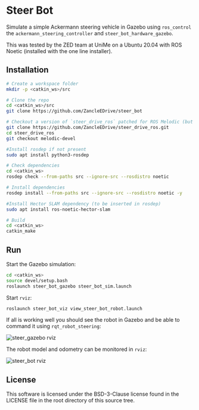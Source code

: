 # Steer Bot

Simulate a simple Ackermann steering vehicle in Gazebo using `ros_control`
the `ackermann_steering_controller` and `steer_bot_hardware_gazebo`.

This was tested by the ZED team at UniMe on a Ubuntu 20.04 with ROS Noetic (installed with the one line installer).

## Installation

```bash
# Create a workspace folder
mkdir -p <catkin_ws>/src

# Clone the repo
cd <catkin_ws>/src
git clone https://github.com/ZancleEDrive/steer_bot

# Checkout a version of `steer_drive_ros` patched for ROS Melodic (but it also works for Noetic)
git clone https://github.com/ZancleEDrive/steer_drive_ros.git
cd steer_drive_ros
git checkout melodic-devel

#Install rosdep if not present
sudo apt install python3-rosdep

# Check dependencies
cd <catkin_ws>
rosdep check --from-paths src --ignore-src --rosdistro noetic

# Install dependencies
rosdep install --from-paths src --ignore-src --rosdistro noetic -y

#Install Hector SLAM dependency (to be inserted in rosdep)
sudo apt install ros-noetic-hector-slam

# Build
cd <catkin_ws>
catkin_make
```

## Run

Start the Gazebo simulation:

```bash
cd <catkin_ws>
source devel/setup.bash
roslaunch steer_bot_gazebo steer_bot_sim.launch
```

Start `rviz`:

```bash
roslaunch steer_bot_viz view_steer_bot_robot.launch
```

If all is working well you should see the robot in Gazebo and be able to
command it using `rqt_robot_steering`:

![steer_gazebo rviz](https://raw.githubusercontent.com/wiki/srmainwaring/steer_bot/images/steer_bot_gazebo.png)

The robot model and odometry can be monitored in `rviz`: 

![steer_bot rviz](https://raw.githubusercontent.com/wiki/srmainwaring/steer_bot/images/steer_bot_rviz.png)

## License

This software is licensed under the BSD-3-Clause license found in the
LICENSE file in the root directory of this source tree.
